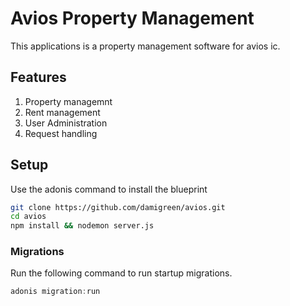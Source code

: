 # Avios Property Management

This applications is a property management software for avios ic.

## Features

1. Property managemnt
2. Rent management
3. User Administration
4. Request handling

## Setup

Use the adonis command to install the blueprint

```bash
git clone https://github.com/damigreen/avios.git 
cd avios
npm install && nodemon server.js
```

### Migrations

Run the following command to run startup migrations.

```js
adonis migration:run
```
